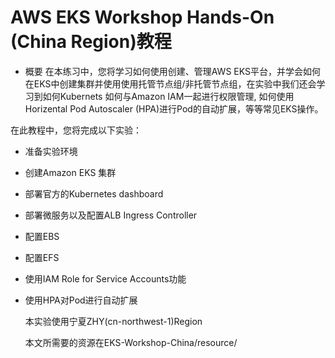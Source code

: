 # AWS EKS Workshop Hands-On (China Region)教程
* 概要
    在本练习中，您将学习如何使用创建、管理AWS EKS平台，并学会如何在EKS中创建集群并使用使用托管节点组/非托管节点组，在实验中我们还会学习到如何Kubernets 如何与Amazon IAM一起进行权限管理, 如何使用Horizental Pod Autoscaler (HPA)进行Pod的自动扩展，等等常见EKS操作。
    
 在此教程中，您将完成以下实验：
  * 准备实验环境 
  * 创建Amazon EKS 集群
  * 部署官方的Kubernetes dashboard
  * 部署微服务以及配置ALB Ingress Controller 
  * 配置EBS
  * 配置EFS
  * 使用IAM Role for Service Accounts功能
  * 使用HPA对Pod进行自动扩展
  
    本实验使用宁夏ZHY(cn-northwest-1)Region
    
    本文所需要的资源在EKS-Workshop-China/resource/
 
